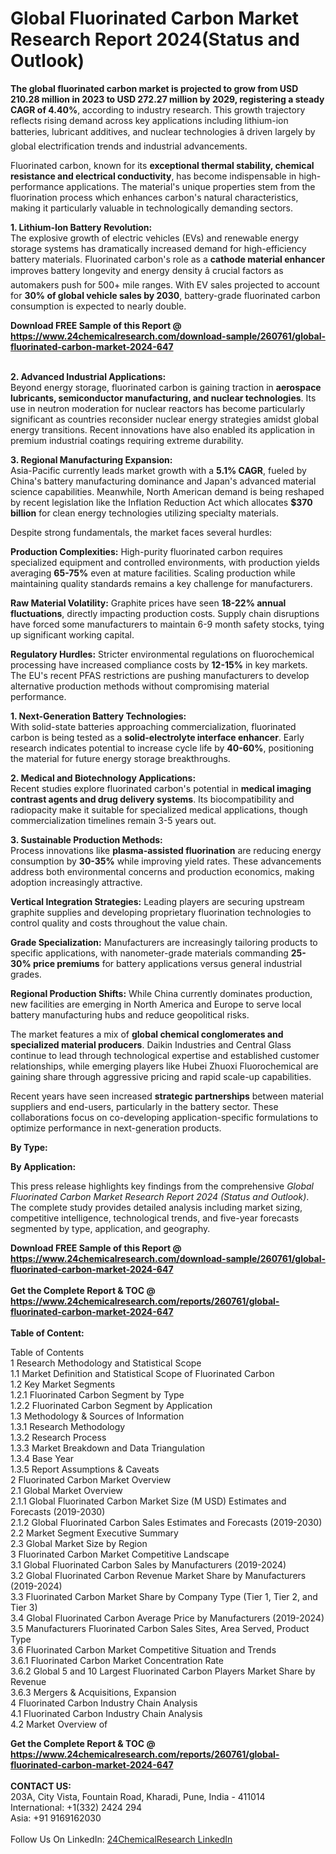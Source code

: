 <h1>Global Fluorinated Carbon Market Research Report 2024(Status and Outlook)</h1><p><strong>The global fluorinated carbon market is projected to grow from USD 210.28 million in 2023 to USD 272.27 million by 2029, registering a steady CAGR of 4.40%</strong>, according to industry research. This growth trajectory reflects rising demand across key applications including lithium-ion batteries, lubricant additives, and nuclear technologies â driven largely by global electrification trends and industrial advancements.</p><p>Fluorinated carbon, known for its <strong>exceptional thermal stability, chemical resistance and electrical conductivity</strong>, has become indispensable in high-performance applications. The material's unique properties stem from the fluorination process which enhances carbon's natural characteristics, making it particularly valuable in technologically demanding sectors.</p><p><strong>1. Lithium-Ion Battery Revolution:</strong><br>
The explosive growth of electric vehicles (EVs) and renewable energy storage systems has dramatically increased demand for high-efficiency battery materials. Fluorinated carbon's role as a <strong>cathode material enhancer</strong> improves battery longevity and energy density â crucial factors as automakers push for 500+ mile ranges. With EV sales projected to account for <strong>30% of global vehicle sales by 2030</strong>, battery-grade fluorinated carbon consumption is expected to nearly double.</p><div><b>Download FREE Sample of this Report @ 
            <a href="https://www.24chemicalresearch.com/download-sample/260761/global-fluorinated-carbon-market-2024-647">
            https://www.24chemicalresearch.com/download-sample/260761/global-fluorinated-carbon-market-2024-647</a></b></div><br><p><strong>2. Advanced Industrial Applications:</strong><br>
Beyond energy storage, fluorinated carbon is gaining traction in <strong>aerospace lubricants, semiconductor manufacturing, and nuclear technologies</strong>. Its use in neutron moderation for nuclear reactors has become particularly significant as countries reconsider nuclear energy strategies amidst global energy transitions. Recent innovations have also enabled its application in premium industrial coatings requiring extreme durability.</p><p><strong>3. Regional Manufacturing Expansion:</strong><br>
Asia-Pacific currently leads market growth with a <strong>5.1% CAGR</strong>, fueled by China's battery manufacturing dominance and Japan's advanced material science capabilities. Meanwhile, North American demand is being reshaped by recent legislation like the Inflation Reduction Act which allocates <strong>$370 billion</strong> for clean energy technologies utilizing specialty materials.</p><p>Despite strong fundamentals, the market faces several hurdles:</p><p><strong>Production Complexities:</strong> High-purity fluorinated carbon requires specialized equipment and controlled environments, with production yields averaging <strong>65-75%</strong> even at mature facilities. Scaling production while maintaining quality standards remains a key challenge for manufacturers.</p><p><strong>Raw Material Volatility:</strong> Graphite prices have seen <strong>18-22% annual fluctuations</strong>, directly impacting production costs. Supply chain disruptions have forced some manufacturers to maintain 6-9 month safety stocks, tying up significant working capital.</p><p><strong>Regulatory Hurdles:</strong> Stricter environmental regulations on fluorochemical processing have increased compliance costs by <strong>12-15%</strong> in key markets. The EU's recent PFAS restrictions are pushing manufacturers to develop alternative production methods without compromising material performance.</p><p><strong>1. Next-Generation Battery Technologies:</strong><br>
With solid-state batteries approaching commercialization, fluorinated carbon is being tested as a <strong>solid-electrolyte interface enhancer</strong>. Early research indicates potential to increase cycle life by <strong>40-60%</strong>, positioning the material for future energy storage breakthroughs.</p><p><strong>2. Medical and Biotechnology Applications:</strong><br>
Recent studies explore fluorinated carbon's potential in <strong>medical imaging contrast agents and drug delivery systems</strong>. Its biocompatibility and radiopacity make it suitable for specialized medical applications, though commercialization timelines remain 3-5 years out.</p><p><strong>3. Sustainable Production Methods:</strong><br>
Process innovations like <strong>plasma-assisted fluorination</strong> are reducing energy consumption by <strong>30-35%</strong> while improving yield rates. These advancements address both environmental concerns and production economics, making adoption increasingly attractive.</p><p><strong>Vertical Integration Strategies:</strong> Leading players are securing upstream graphite supplies and developing proprietary fluorination technologies to control quality and costs throughout the value chain.</p><p><strong>Grade Specialization:</strong> Manufacturers are increasingly tailoring products to specific applications, with nanometer-grade materials commanding <strong>25-30% price premiums</strong> for battery applications versus general industrial grades.</p><p><strong>Regional Production Shifts:</strong> While China currently dominates production, new facilities are emerging in North America and Europe to serve local battery manufacturing hubs and reduce geopolitical risks.</p><p>The market features a mix of <strong>global chemical conglomerates and specialized material producers</strong>. Daikin Industries and Central Glass continue to lead through technological expertise and established customer relationships, while emerging players like Hubei Zhuoxi Fluorochemical are gaining share through aggressive pricing and rapid scale-up capabilities.</p><p>Recent years have seen increased <strong>strategic partnerships</strong> between material suppliers and end-users, particularly in the battery sector. These collaborations focus on co-developing application-specific formulations to optimize performance in next-generation products.</p><p><strong>By Type:</strong></p><p><strong>By Application:</strong></p><p>This press release highlights key findings from the comprehensive <em>Global Fluorinated Carbon Market Research Report 2024 (Status and Outlook)</em>. The complete study provides detailed analysis including market sizing, competitive intelligence, technological trends, and five-year forecasts segmented by type, application, and geography.</p><div><b>Download FREE Sample of this Report @ 
            <a href="https://www.24chemicalresearch.com/download-sample/260761/global-fluorinated-carbon-market-2024-647">
            https://www.24chemicalresearch.com/download-sample/260761/global-fluorinated-carbon-market-2024-647</a></b></div><br><div><b>Get the Complete Report & TOC @ 
            <a href="https://www.24chemicalresearch.com/reports/260761/global-fluorinated-carbon-market-2024-647">
            https://www.24chemicalresearch.com/reports/260761/global-fluorinated-carbon-market-2024-647</a></b></div><br>
            <b>Table of Content:</b><p>Table of Contents<br />
1 Research Methodology and Statistical Scope<br />
1.1 Market Definition and Statistical Scope of Fluorinated Carbon<br />
1.2 Key Market Segments<br />
1.2.1 Fluorinated Carbon Segment by Type<br />
1.2.2 Fluorinated Carbon Segment by Application<br />
1.3 Methodology & Sources of Information<br />
1.3.1 Research Methodology<br />
1.3.2 Research Process<br />
1.3.3 Market Breakdown and Data Triangulation<br />
1.3.4 Base Year<br />
1.3.5 Report Assumptions & Caveats<br />
2 Fluorinated Carbon Market Overview<br />
2.1 Global Market Overview<br />
2.1.1 Global Fluorinated Carbon Market Size (M USD) Estimates and Forecasts (2019-2030)<br />
2.1.2 Global Fluorinated Carbon Sales Estimates and Forecasts (2019-2030)<br />
2.2 Market Segment Executive Summary<br />
2.3 Global Market Size by Region<br />
3 Fluorinated Carbon Market Competitive Landscape<br />
3.1 Global Fluorinated Carbon Sales by Manufacturers (2019-2024)<br />
3.2 Global Fluorinated Carbon Revenue Market Share by Manufacturers (2019-2024)<br />
3.3 Fluorinated Carbon Market Share by Company Type (Tier 1, Tier 2, and Tier 3)<br />
3.4 Global Fluorinated Carbon Average Price by Manufacturers (2019-2024)<br />
3.5 Manufacturers Fluorinated Carbon Sales Sites, Area Served, Product Type<br />
3.6 Fluorinated Carbon Market Competitive Situation and Trends<br />
3.6.1 Fluorinated Carbon Market Concentration Rate<br />
3.6.2 Global 5 and 10 Largest Fluorinated Carbon Players Market Share by Revenue<br />
3.6.3 Mergers & Acquisitions, Expansion<br />
4 Fluorinated Carbon Industry Chain Analysis<br />
4.1 Fluorinated Carbon Industry Chain Analysis<br />
4.2 Market Overview of</p><div><b>Get the Complete Report & TOC @ 
            <a href="https://www.24chemicalresearch.com/reports/260761/global-fluorinated-carbon-market-2024-647">
            https://www.24chemicalresearch.com/reports/260761/global-fluorinated-carbon-market-2024-647</a></b></div><br><b>CONTACT US:</b><br>
            203A, City Vista, Fountain Road, Kharadi, Pune, India - 411014<br>
            International: +1(332) 2424 294<br>
            Asia: +91 9169162030 <br><br>
            Follow Us On LinkedIn: <a href="https://www.linkedin.com/company/24chemicalresearch/">24ChemicalResearch LinkedIn</a>
